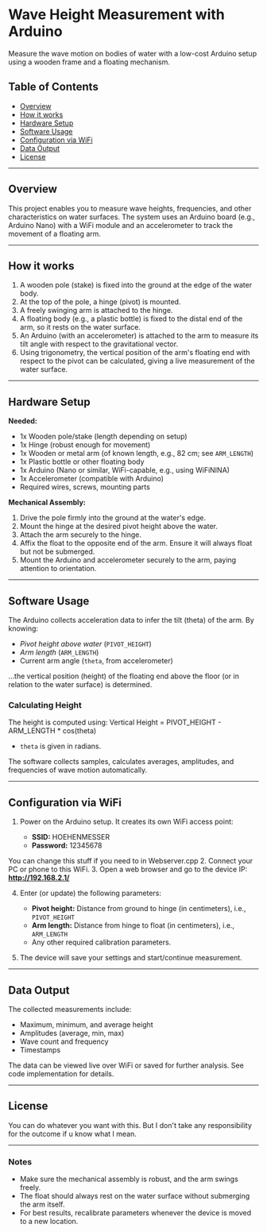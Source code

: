 # Wave Height Measurement with Arduino

Measure the wave motion on bodies of water with a low-cost Arduino setup using a wooden frame and a floating mechanism.

## Table of Contents

- [Overview](#overview)
- [How it works](#how-it-works)
- [Hardware Setup](#hardware-setup)
- [Software Usage](#software-usage)
- [Configuration via WiFi](#configuration-via-wifi)
- [Data Output](#data-output)
- [License](#license)

---

## Overview

This project enables you to measure wave heights, frequencies, and other characteristics on water surfaces. The system uses an Arduino board (e.g., Arduino Nano) with a WiFi module and an accelerometer to track the movement of a floating arm.

---

## How it works

1. A wooden pole (stake) is fixed into the ground at the edge of the water body.
2. At the top of the pole, a hinge (pivot) is mounted.
3. A freely swinging arm is attached to the hinge.
4. A floating body (e.g., a plastic bottle) is fixed to the distal end of the arm, so it rests on the water surface.
5. An Arduino (with an accelerometer) is attached to the arm to measure its tilt angle with respect to the gravitational vector.
6. Using trigonometry, the vertical position of the arm's floating end with respect to the pivot can be calculated, giving a live measurement of the water surface.

---

## Hardware Setup

**Needed:**
- 1x Wooden pole/stake (length depending on setup)
- 1x Hinge (robust enough for movement)
- 1x Wooden or metal arm (of known length, e.g., 82 cm; see `ARM_LENGTH`)
- 1x Plastic bottle or other floating body
- 1x Arduino (Nano or similar, WiFi-capable, e.g., using WiFiNINA)
- 1x Accelerometer (compatible with Arduino)
- Required wires, screws, mounting parts

**Mechanical Assembly:**
1. Drive the pole firmly into the ground at the water's edge.
2. Mount the hinge at the desired pivot height above the water.
3. Attach the arm securely to the hinge.
4. Affix the float to the opposite end of the arm. Ensure it will always float but not be submerged.
5. Mount the Arduino and accelerometer securely to the arm, paying attention to orientation.

---

## Software Usage

The Arduino collects acceleration data to infer the tilt (theta) of the arm. By knowing:
- *Pivot height above water* (`PIVOT_HEIGHT`)
- *Arm length* (`ARM_LENGTH`)
- Current arm angle (`theta`, from accelerometer)

…the vertical position (height) of the floating end above the floor (or in relation to the water surface) is determined.

### Calculating Height

The height is computed using: Vertical Height = PIVOT_HEIGHT - ARM_LENGTH * cos(theta)

- `theta` is given in radians.

The software collects samples, calculates averages, amplitudes, and frequencies of wave motion automatically.

---

## Configuration via WiFi

1. Power on the Arduino setup. It creates its own WiFi access point:

    - **SSID:** HOEHENMESSER
    - **Password:** 12345678

You can change this stuff if you need to in Webserver.cpp
2. Connect your PC or phone to this WiFi.
3. Open a web browser and go to the device IP: **http://192.168.2.1/**

4. Enter (or update) the following parameters:
    - **Pivot height:** Distance from ground to hinge (in centimeters), i.e., `PIVOT_HEIGHT`
    - **Arm length:** Distance from hinge to float (in centimeters), i.e., `ARM_LENGTH`
    - Any other required calibration parameters.

5. The device will save your settings and start/continue measurement.

---

## Data Output

The collected measurements include:
- Maximum, minimum, and average height
- Amplitudes (average, min, max)
- Wave count and frequency
- Timestamps

The data can be viewed live over WiFi or saved for further analysis. See code implementation for details.

---

## License

You can do whatever you want with this. But I don't take any responsibility for the outcome if u know what I mean.

---

### Notes

- Make sure the mechanical assembly is robust, and the arm swings freely.
- The float should always rest on the water surface without submerging the arm itself.
- For best results, recalibrate parameters whenever the device is moved to a new location.